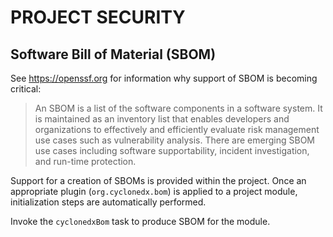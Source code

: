 # PROJECT SECURITY


## Software Bill of Material (SBOM)

See <https://openssf.org> for information why support of SBOM is becoming
critical:

> An SBOM is a list of the software components in a software system. It is
> maintained as an inventory list that enables developers and organizations to
> effectively and efficiently evaluate risk management use cases such as
> vulnerability analysis. There are emerging SBOM use cases including software
> supportability, incident investigation, and run-time protection.

Support for a creation of SBOMs is provided within the project. Once an
appropriate plugin (`org.cyclonedx.bom`) is applied to a project module,
initialization steps are automatically performed.

Invoke the `cyclonedxBom` task to produce SBOM for the module.